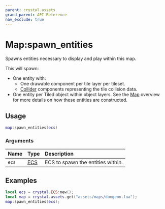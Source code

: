 ```yaml
---
parent: crystal.assets
grand_parent: API Reference
nav_exclude: true
---
```


# Map:spawn_entities

Spawns entities necessary to display and play within this map.

This will spawn:

- One entity with:
  - One drawable component per tile layer per tileset.
  - [Collider](/crystal/api/physics/collider) components representing the tile collision data.
- One entity per Tiled object within object layers. See the [Map](map) overview for more details on how these entities are constructed.

## Usage

```lua
map:spawn_entities(ecs)
```

### Arguments

| Name  | Type                        | Description                       |
| :---- | :-------------------------- | :-------------------------------- |
| `ecs` | [ECS](/crystal/api/ecs/ecs) | ECS to spawn the entities within. |

## Examples

```lua
local ecs = crystal.ECS:new();
local map = crystal.assets.get("assets/maps/dungeon.lua");
map:spawn_entities(ecs);
```
